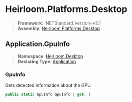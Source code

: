 # Heirloom.Platforms.Desktop

> **Framework**: .NETStandard,Version=v2.1  
> **Assembly**: [Heirloom.Platforms.Desktop][0]  

## Application.GpuInfo

> **Namespace**: [Heirloom.Desktop][0]  
> **Declaring Type**: [Application][1]  

### GpuInfo

Gets detected information about the GPU.

```cs
public static GpuInfo GpuInfo { get; }
```

[0]: ../../../Heirloom.Platforms.Desktop.md
[1]: ../Application.md
